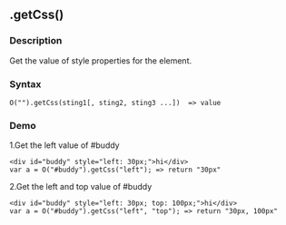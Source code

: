 ## .getCss()

### Description

 Get the value of style properties for the  element.

### Syntax
	O("").getCss(sting1[, sting2, sting3 ...])  => value

### Demo

1.Get the left value of #buddy

	<div id="buddy" style="left: 30px;">hi</div>
	var a = O("#buddy").getCss("left"); => return "30px"

2.Get the left and top value of #buddy

	<div id="buddy" style="left: 30px; top: 100px;">hi</div>
	var a = O("#buddy").getCss("left", "top"); => return "30px, 100px"

